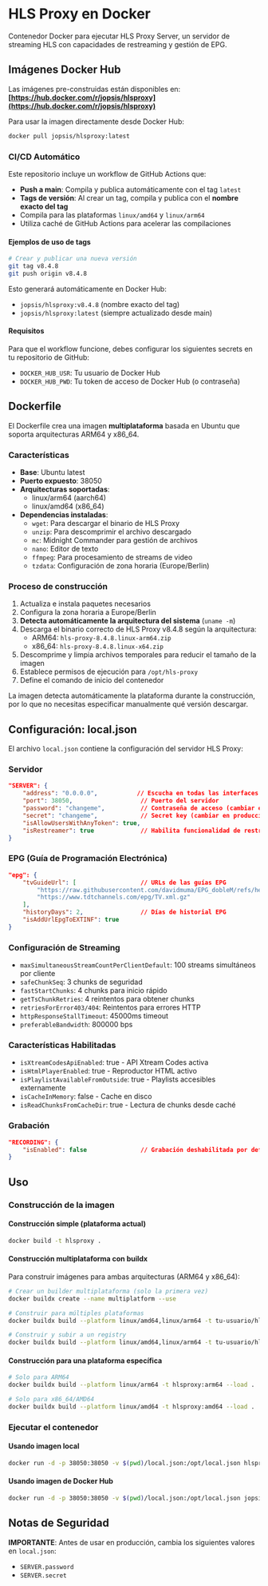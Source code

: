 # HLS Proxy en Docker

Contenedor Docker para ejecutar HLS Proxy Server, un servidor de streaming HLS con capacidades de restreaming y gestión de EPG.

## Imágenes Docker Hub

Las imágenes pre-construidas están disponibles en: **[https://hub.docker.com/r/jopsis/hlsproxy](https://hub.docker.com/r/jopsis/hlsproxy)**

Para usar la imagen directamente desde Docker Hub:
```bash
docker pull jopsis/hlsproxy:latest
```

### CI/CD Automático

Este repositorio incluye un workflow de GitHub Actions que:
- **Push a main**: Compila y publica automáticamente con el tag `latest`
- **Tags de versión**: Al crear un tag, compila y publica con el **nombre exacto del tag**
- Compila para las plataformas `linux/amd64` y `linux/arm64`
- Utiliza caché de GitHub Actions para acelerar las compilaciones

#### Ejemplos de uso de tags

```bash
# Crear y publicar una nueva versión
git tag v8.4.8
git push origin v8.4.8
```

Esto generará automáticamente en Docker Hub:
- `jopsis/hlsproxy:v8.4.8` (nombre exacto del tag)
- `jopsis/hlsproxy:latest` (siempre actualizado desde main)

#### Requisitos

Para que el workflow funcione, debes configurar los siguientes secrets en tu repositorio de GitHub:
- `DOCKER_HUB_USR`: Tu usuario de Docker Hub
- `DOCKER_HUB_PWD`: Tu token de acceso de Docker Hub (o contraseña)

## Dockerfile

El Dockerfile crea una imagen **multiplataforma** basada en Ubuntu que soporta arquitecturas ARM64 y x86_64.

### Características

- **Base**: Ubuntu latest
- **Puerto expuesto**: 38050
- **Arquitecturas soportadas**:
  - linux/arm64 (aarch64)
  - linux/amd64 (x86_64)
- **Dependencias instaladas**:
  - `wget`: Para descargar el binario de HLS Proxy
  - `unzip`: Para descomprimir el archivo descargado
  - `mc`: Midnight Commander para gestión de archivos
  - `nano`: Editor de texto
  - `ffmpeg`: Para procesamiento de streams de video
  - `tzdata`: Configuración de zona horaria (Europe/Berlin)

### Proceso de construcción

1. Actualiza e instala paquetes necesarios
2. Configura la zona horaria a Europe/Berlin
3. **Detecta automáticamente la arquitectura del sistema** (`uname -m`)
4. Descarga el binario correcto de HLS Proxy v8.4.8 según la arquitectura:
   - ARM64: `hls-proxy-8.4.8.linux-arm64.zip`
   - x86_64: `hls-proxy-8.4.8.linux-x64.zip`
5. Descomprime y limpia archivos temporales para reducir el tamaño de la imagen
6. Establece permisos de ejecución para `/opt/hls-proxy`
7. Define el comando de inicio del contenedor

La imagen detecta automáticamente la plataforma durante la construcción, por lo que no necesitas especificar manualmente qué versión descargar.

## Configuración: local.json

El archivo `local.json` contiene la configuración del servidor HLS Proxy:

### Servidor
```json
"SERVER": {
    "address": "0.0.0.0",           // Escucha en todas las interfaces
    "port": 38050,                   // Puerto del servidor
    "password": "changeme",          // Contraseña de acceso (cambiar en producción)
    "secret": "changeme",            // Secret key (cambiar en producción)
    "isAllowUsersWithAnyToken": true,
    "isRestreamer": true             // Habilita funcionalidad de restreaming
}
```

### EPG (Guía de Programación Electrónica)
```json
"epg": {
    "tvGuideUrl": [                  // URLs de las guías EPG
        "https://raw.githubusercontent.com/davidmuma/EPG_dobleM/refs/heads/master/guiaiptv.xml",
        "https://www.tdtchannels.com/epg/TV.xml.gz"
    ],
    "historyDays": 2,                // Días de historial EPG
    "isAddUrlEpgToEXTINF": true
}
```

### Configuración de Streaming
- `maxSimultaneousStreamCountPerClientDefault`: 100 streams simultáneos por cliente
- `safeChunkSeq`: 3 chunks de seguridad
- `fastStartChunks`: 4 chunks para inicio rápido
- `getTsChunkRetries`: 4 reintentos para obtener chunks
- `retriesForError403/404`: Reintentos para errores HTTP
- `httpResponseStallTimeout`: 45000ms timeout
- `preferableBandwidth`: 800000 bps

### Características Habilitadas
- `isXtreamCodesApiEnabled`: true - API Xtream Codes activa
- `isHtmlPlayerEnabled`: true - Reproductor HTML activo
- `isPlaylistAvailableFromOutside`: true - Playlists accesibles externamente
- `isCacheInMemory`: false - Cache en disco
- `isReadChunksFromCacheDir`: true - Lectura de chunks desde caché

### Grabación
```json
"RECORDING": {
    "isEnabled": false               // Grabación deshabilitada por defecto
}
```

## Uso

### Construcción de la imagen

#### Construcción simple (plataforma actual)
```bash
docker build -t hlsproxy .
```

#### Construcción multiplataforma con buildx
Para construir imágenes para ambas arquitecturas (ARM64 y x86_64):

```bash
# Crear un builder multiplataforma (solo la primera vez)
docker buildx create --name multiplatform --use

# Construir para múltiples plataformas
docker buildx build --platform linux/amd64,linux/arm64 -t tu-usuario/hlsproxy:latest .

# Construir y subir a un registry
docker buildx build --platform linux/amd64,linux/arm64 -t tu-usuario/hlsproxy:latest --push .
```

#### Construcción para una plataforma específica
```bash
# Solo para ARM64
docker buildx build --platform linux/arm64 -t hlsproxy:arm64 --load .

# Solo para x86_64/AMD64
docker buildx build --platform linux/amd64 -t hlsproxy:amd64 --load .
```

### Ejecutar el contenedor

#### Usando imagen local
```bash
docker run -d -p 38050:38050 -v $(pwd)/local.json:/opt/local.json hlsproxy
```

#### Usando imagen de Docker Hub
```bash
docker run -d -p 38050:38050 -v $(pwd)/local.json:/opt/local.json jopsis/hlsproxy:latest
```

## Notas de Seguridad

**IMPORTANTE**: Antes de usar en producción, cambia los siguientes valores en `local.json`:
- `SERVER.password`
- `SERVER.secret`
